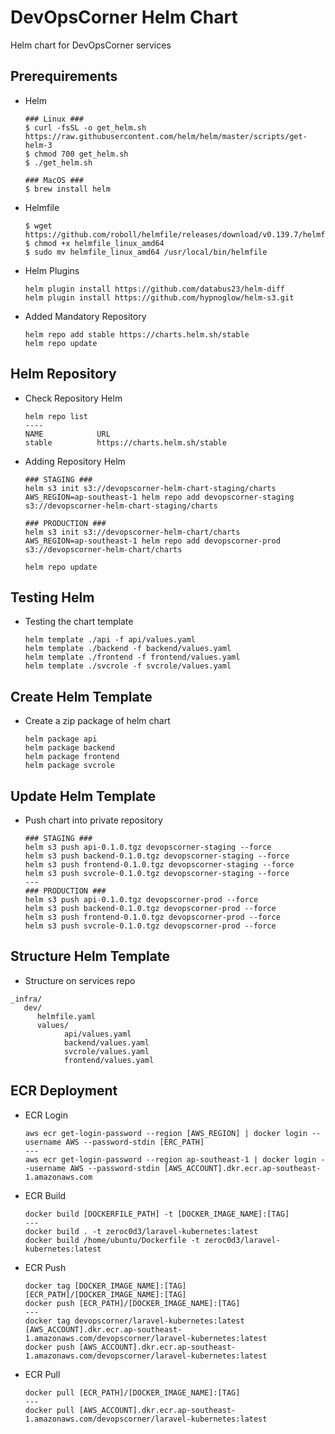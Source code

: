 # DevOpsCorner Helm Chart
Helm chart for DevOpsCorner services

## Prerequirements

- Helm
  ```
  ### Linux ###
  $ curl -fsSL -o get_helm.sh https://raw.githubusercontent.com/helm/helm/master/scripts/get-helm-3
  $ chmod 700 get_helm.sh
  $ ./get_helm.sh

  ### MacOS ###
  $ brew install helm
  ```

- Helmfile
  ```
  $ wget https://github.com/roboll/helmfile/releases/download/v0.139.7/helmfile_linux_amd64
  $ chmod +x helmfile_linux_amd64
  $ sudo mv helmfile_linux_amd64 /usr/local/bin/helmfile
  ```

- Helm Plugins
  ```
  helm plugin install https://github.com/databus23/helm-diff
  helm plugin install https://github.com/hypnoglow/helm-s3.git
  ```

- Added Mandatory Repository
  ```
  helm repo add stable https://charts.helm.sh/stable
  helm repo update
  ```

## Helm Repository

- Check Repository Helm
  ```
  helm repo list
  ----
  NAME            URL
  stable          https://charts.helm.sh/stable
  ```

- Adding Repository Helm
  ```
  ### STAGING ###
  helm s3 init s3://devopscorner-helm-chart-staging/charts
  AWS_REGION=ap-southeast-1 helm repo add devopscorner-staging s3://devopscorner-helm-chart-staging/charts

  ### PRODUCTION ###
  helm s3 init s3://devopscorner-helm-chart/charts
  AWS_REGION=ap-southeast-1 helm repo add devopscorner-prod s3://devopscorner-helm-chart/charts

  helm repo update
  ```

## Testing Helm

- Testing the chart template
  ```
  helm template ./api -f api/values.yaml
  helm template ./backend -f backend/values.yaml
  helm template ./frontend -f frontend/values.yaml
  helm template ./svcrole -f svcrole/values.yaml
  ```

## Create Helm Template

- Create a zip package of helm chart
  ```
  helm package api
  helm package backend
  helm package frontend
  helm package svcrole
  ```

## Update Helm Template

- Push chart into private repository
  ```
  ### STAGING ###
  helm s3 push api-0.1.0.tgz devopscorner-staging --force
  helm s3 push backend-0.1.0.tgz devopscorner-staging --force
  helm s3 push frontend-0.1.0.tgz devopscorner-staging --force
  helm s3 push svcrole-0.1.0.tgz devopscorner-staging --force
  ---
  ### PRODUCTION ###
  helm s3 push api-0.1.0.tgz devopscorner-prod --force
  helm s3 push backend-0.1.0.tgz devopscorner-prod --force
  helm s3 push frontend-0.1.0.tgz devopscorner-prod --force
  helm s3 push svcrole-0.1.0.tgz devopscorner-prod --force
  ```

## Structure Helm Template

- Structure on services repo
```
_infra/
   dev/
      helmfile.yaml
      values/
            api/values.yaml
            backend/values.yaml
            svcrole/values.yaml
            frontend/values.yaml
```

## ECR Deployment

- ECR Login
  ```
  aws ecr get-login-password --region [AWS_REGION] | docker login --username AWS --password-stdin [ERC_PATH]
  ---
  aws ecr get-login-password --region ap-southeast-1 | docker login --username AWS --password-stdin [AWS_ACCOUNT].dkr.ecr.ap-southeast-1.amazonaws.com
  ```

- ECR Build
  ```
  docker build [DOCKERFILE_PATH] -t [DOCKER_IMAGE_NAME]:[TAG]
  ---
  docker build . -t zeroc0d3/laravel-kubernetes:latest
  docker build /home/ubuntu/Dockerfile -t zeroc0d3/laravel-kubernetes:latest
  ```

- ECR Push
  ```
  docker tag [DOCKER_IMAGE_NAME]:[TAG] [ECR_PATH]/[DOCKER_IMAGE_NAME]:[TAG]
  docker push [ECR_PATH]/[DOCKER_IMAGE_NAME]:[TAG]
  ---
  docker tag devopscorner/laravel-kubernetes:latest [AWS_ACCOUNT].dkr.ecr.ap-southeast-1.amazonaws.com/devopscorner/laravel-kubernetes:latest
  docker push [AWS_ACCOUNT].dkr.ecr.ap-southeast-1.amazonaws.com/devopscorner/laravel-kubernetes:latest
  ```

- ECR Pull
  ```
  docker pull [ECR_PATH]/[DOCKER_IMAGE_NAME]:[TAG]
  ---
  docker pull [AWS_ACCOUNT].dkr.ecr.ap-southeast-1.amazonaws.com/devopscorner/laravel-kubernetes:latest
  ```
